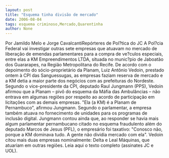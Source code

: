 ```yaml
---
layout: post
title: "Esquema tinha divisão de mercado"
date: 2006-08-04
tags: esquema criminoso,Mercado,Quarentinha
author: None
---
```

Por Jamildo Melo e Jorge CavalcantiRepórteres de Pol?tica do JC
A Pol?cia Federal vai investigar outras sete empresas que atuavam no mercado de liberação de emendas parlamentares para a compra de ve?culos especiais, entre elas a KM Empreendimentos LTDA, situada no munic?pio de Jaboatão dos Guararapes, na Região Metropolitana do Recife.
De acordo com o depoimento do sócio-proprietário da Planam, Luiz Antônio Vedoin, prestado ontem à CPI das Sanguessugas, as empresas faziam reserva de mercado e a KM detia a maior parte dos negócios com as prefeituras do Nordeste.
Segundo o vice-presidente da CPI, deputado Raul Jungmann (PPS), Vedoin afirmou que a Planam – pivô do esquema da Máfia das Ambulâncias – não entrava em algumas regiões por respeito ao acordo de participação em licitações com as demais empresas. 
\"Ela (a KM) é a Planam de Pernambuco\", afirmou Jungmann. Segundo o parlamentar, a empresa também atuava no fornecimento de unidades para os programas de inclusão digital. 
Jungmann contou ainda que, ao responder se havia mais algum parlamentar pernambucano citado no esquema fraudulento além do deputado Marcos de Jesus (PFL), o empresário foi taxativo: \"Conosco não, porque a KM dominava tudo. A gente não dividia mercado com ela\". Vedoin citou mais duas empresas nominalmente: Delta e Leal Máquinas, que atuariam em outras regiões.
Leia aqui o texto completo (assinates JC e UOL). 